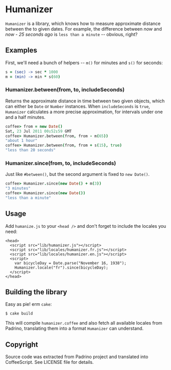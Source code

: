 Humanizer
=========

`Humanizer` is a library, which knows how to measure approximate distance
between the to given dates. For example, the difference between *now* and
*now - 25 seconds ago* is `less than a minute` -- obvious, right?


Examples
--------

First, we'll need a bunch of helpers -- `m()` for minutes and `s()`
for seconds:

```coffeescript
s = (sec) -> sec * 1000
m = (min) -> min * s(60)
```

### Humanizer.between(from, to, includeSeconds)

Returns the approximate distance in time between two given objects,
which can either be `Date` or `Number` instances. When `includeSeconds`
is `true`, `Humanizer` calculates a more precise approximation, for
intervals under one and a half minutes.

```coffeescript
coffee> from = new Date()
Sat, 23 Jul 2011 00:52:59 GMT
coffee> Humanizer.between(from, from - m(65))
"about 1 hour"
coffee> Humanizer.between(from, from + s(15), true)
"less than 20 seconds"
```

### Humanizer.since(from, to, includeSeconds)

Just like `#between()`, but the second argument is fixed to `new Date()`.

```coffeescript
coffee> Humanizer.since(new Date() + m(3))
"3 minutes"
coffee> Humanizer.since(new Date())
"less than a minute"
```

Usage
-----

Add `humanize.js` to your `<head />` and don't forget to include the
locales you need:

    <head>
      <script src="lib/humanizer.js"></script>
      <script src="lib/locales/humanizer.fr.js"></script>
      <script src="lib/locales/humanizer.en.js"></script>
      <script>
        var bicycleDay = Date.parse("November 16, 1938");
        Humanizer.locale("fr").since(bicycleDay);
      </script>
    </head>


Building the library
--------------------

Easy as pie! erm `cake`:

    $ cake build

This will compile `humanizer.coffee` and also fetch all available locales
from Padrino, translating them into a format `Humanizer` can understand.


Copyright
---------

Source code was extracted from Padrino project and translated into
CoffeeScript. See LICENSE file for details.

